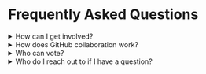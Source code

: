 # Frequently Asked Questions

<details>
  <summary>How can I get involved?</summary>
  
  ## How can I get involved?
  1. **I'd like visibility on the progress.** Great, register for the [CDS monthly community meetings](https://zoom-lfx.platform.linuxfoundation.org/meeting/99111842486) and join the [cds-general](https://lists.lfenergy.org/g/cds-general) email list. Monthly updates and presentations will be saved [here](https://drive.google.com/corp/drive/folders/1P0eM0h7kvTBNcjYWpe7H0aVQPPgJ3TTY). 
  2. **I'd like to provide light feedback on the specifications.** For this, review the respective working groups' GitHub repositories and follow the contribution guidelines defined for each working group (CONTRIBUTING.md). **
  3. **I'd like to actively participate and contribute.** This requires more commitment, but also helps you drive more value. The steps here would be to join the respective working group's communication channels and meetings listed in each working group's GitHub repository, participating in the discussion,s and providing your feedback and insight.

To help resource this project and enable the adoption and implementation of what we produce, consider becoming an [LF Energy Foundation member](https://www.lfenergy.org/join/), which provides financial and infrastructural support for the CDS.
</details>

<details>
  <summary>How does GitHub collaboration work?</summary>
  
  ## How does GitHub collaboration work?
  See the Github training [here (part 3.mp4)](https://lists.lfenergy.org/g/cdsc-tsc/files/Kickoff) to get caught up on how to work in the collaborative Github environment.
</details>

<details>
  <summary>Who can vote?</summary>
  
  ## Who can vote?
  For Working Groups, refer to the [LFESS Charter - Appendix A](https://charter.lfess.energy).
  For the Steering Committee, refer to the [LFESS Charter](https://charter.lfess.energy). The composition of the Steering Committee is defined at https://github.com/lf-energy/foundation/blob/main/lfess-steering-committee-appointment-policy.md.
</details>

<details>
  <summary>Who do I reach out to if I have a question?</summary>
  
  ## Who do I reach out to if I have a question?
  * For questions on LF Energy Standards and Specifications governance: operations@lfess.org
  * For questions on the CDS: cds-general@lists.lfenergy.org 
  * For questions on Registration WG: cds-registration-wg@lists.lfenergy.org
  * For questions on Customer Data WG: cds-customer-data-wg@lists.lfenergy.org 
  * For questions on Power Systems Data WG: cds-power-system-data-wg@lists.lfenergy.org
</details>
